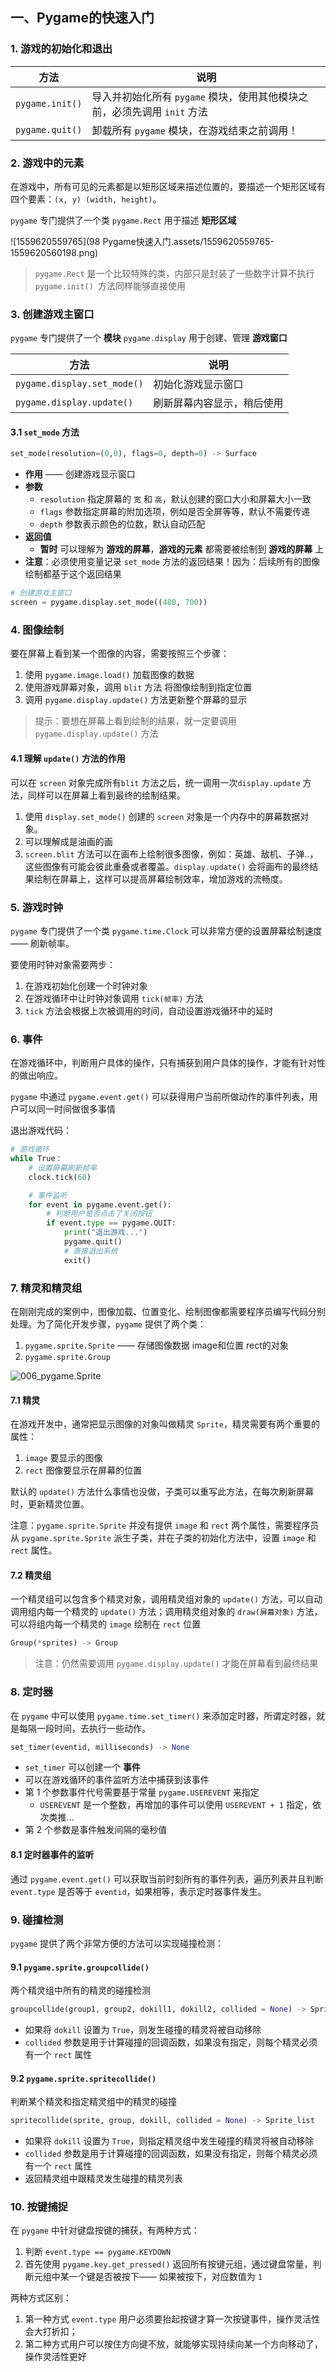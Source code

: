 ## 一、Pygame的快速入门

### 1. 游戏的初始化和退出

| 方法            | 说明                                                         |
| --------------- | ------------------------------------------------------------ |
| `pygame.init()` | 导入并初始化所有 `pygame` 模块，使用其他模块之前，必须先调用 `init` 方法 |
| `pygame.quit()` | 卸载所有 `pygame` 模块，在游戏结束之前调用！                 |

### 2. 游戏中的元素

在游戏中，所有可见的元素都是以矩形区域来描述位置的，要描述一个矩形区域有四个要素：`(x, y) (width, height)`。

`pygame` 专门提供了一个类 `pygame.Rect` 用于描述 **矩形区域**

![1559620559765](98 Pygame快速入门.assets/1559620559765-1559620560198.png)

> `pygame.Rect` 是一个比较特殊的类，内部只是封装了一些数字计算不执行 `pygame.init() `方法同样能够直接使用

### 3. 创建游戏主窗口

`pygame` 专门提供了一个 **模块** `pygame.display` 用于创建、管理 **游戏窗口**

| 方法                        | 说明                       |
| --------------------------- | -------------------------- |
| `pygame.display.set_mode()` | 初始化游戏显示窗口         |
| `pygame.display.update()`   | 刷新屏幕内容显示，稍后使用 |

#### 3.1 `set_mode` 方法

```python
set_mode(resolution=(0,0), flags=0, depth=0) -> Surface
```

- **作用** —— 创建游戏显示窗口
- **参数**
  - `resolution` 指定屏幕的 `宽` 和 `高`，默认创建的窗口大小和屏幕大小一致
  - `flags` 参数指定屏幕的附加选项，例如是否全屏等等，默认不需要传递
  - `depth` 参数表示颜色的位数，默认自动匹配
- **返回值**
  - **暂时** 可以理解为 **游戏的屏幕**，**游戏的元素** 都需要被绘制到 **游戏的屏幕** 上
- **注意**：必须使用变量记录 `set_mode` 方法的返回结果！因为：后续所有的图像绘制都基于这个返回结果

```python
# 创建游戏主窗口
screen = pygame.display.set_mode((480, 700))
```

### 4. 图像绘制

要在屏幕上看到某一个图像的内容，需要按照三个步骤：

1. 使用 `pygame.image.load()` 加载图像的数据
2. 使用游戏屏幕对象，调用 `blit` 方法 将图像绘制到指定位置
3. 调用 `pygame.display.update()` 方法更新整个屏幕的显示

> 提示：要想在屏幕上看到绘制的结果，就一定要调用 `pygame.display.update()` 方法

#### 4.1 理解 `update()` 方法的作用

可以在 `screen` 对象完成所有`blit` 方法之后，统一调用一次`display.update` 方法，同样可以在屏幕上看到最终的绘制结果。

1. 使用 `display.set_mode()` 创建的 `screen` 对象是一个内存中的屏幕数据对象。
2. 可以理解成是油画的画
3. `screen.blit` 方法可以在画布上绘制很多图像，例如：英雄、敌机、子弹..，这些图像有可能会彼此重叠或者覆盖。`display.update()` 会将画布的最终结果绘制在屏幕上，这样可以提高屏幕绘制效率，增加游戏的流畅度。

### 5. 游戏时钟

`pygame` 专门提供了一个类 `pygame.time.Clock` 可以非常方便的设置屏幕绘制速度 —— 刷新帧率。

要使用时钟对象需要两步：

1. 在游戏初始化创建一个时钟对象
2. 在游戏循环中让时钟对象调用 `tick(帧率)` 方法 
3. `tick` 方法会根据上次被调用的时间，自动设置游戏循环中的延时

### 6. 事件

在游戏循环中，判断用户具体的操作，只有捕获到用户具体的操作，才能有针对性的做出响应。

`pygame` 中通过 `pygame.event.get()` 可以获得用户当前所做动作的事件列表，用户可以同一时间做很多事情

退出游戏代码：

```python
# 游戏循环
while True：
    # 设置屏幕刷新帧率
    clock.tick(60)

    # 事件监听
    for event in pygame.event.get():
        # 判断用户是否点击了关闭按钮
        if event.type == pygame.QUIT:
            print("退出游戏...")
            pygame.quit()
            # 直接退出系统
            exit()
```

###  7. 精灵和精灵组

在刚刚完成的案例中，图像加载、位置变化、绘制图像都需要程序员编写代码分别处理。为了简化开发步骤，`pygame` 提供了两个类：

1. `pygame.sprite.Sprite` —— 存储图像数据 image和位置 rect的对象
2. `pygame.sprite.Group`

![006_pygame.Sprite](C:/Users/chentao.jia/Desktop/01.python%E6%A0%B8%E5%BF%83%E7%BC%96%E7%A8%8B(%E5%85%B1537%E9%9B%86)/%E6%BA%90%E7%A0%81%E7%AC%94%E8%AE%B0/04python%E6%A0%B8%E5%BF%83%E7%BC%96%E7%A8%8B%E9%98%B6%E6%AE%B5-%E9%A3%9E%E6%9C%BA%E5%A4%A7%E6%88%98/%E8%AF%BE%E4%BB%B6/%E9%A3%9E%E6%9C%BA%E5%A4%A7%E6%88%98_markdown/markdown/media/15025046487919/006_pygame.Sprite.png)

#### 7.1 精灵

在游戏开发中，通常把显示图像的对象叫做精灵 `Sprite`，精灵需要有两个重要的属性：

1. `image` 要显示的图像
2. `rect` 图像要显示在屏幕的位置

默认的 `update()` 方法什么事情也没做，子类可以重写此方法，在每次刷新屏幕时，更新精灵位置。

注意：`pygame.sprite.Sprite` 并没有提供 `image` 和 `rect` 两个属性，需要程序员从 `pygame.sprite.Sprite` 派生子类，并在子类的初始化方法中，设置 `image` 和 `rect` 属性。

#### 7.2 精灵组

一个精灵组可以包含多个精灵对象，调用精灵组对象的 `update()` 方法，可以自动调用组内每一个精灵的 `update()` 方法；调用精灵组对象的 `draw(屏幕对象)` 方法，可以将组内每一个精灵的 `image` 绘制在 `rect` 位置

```python
Group(*sprites) -> Group
```

> 注意：仍然需要调用 `pygame.display.update()` 才能在屏幕看到最终结果    

### 8. 定时器

在 `pygame` 中可以使用 `pygame.time.set_timer()` 来添加定时器，所谓定时器，就是每隔一段时间，去执行一些动作。

```python
set_timer(eventid, milliseconds) -> None
```

- `set_timer` 可以创建一个 **事件**
- 可以在游戏循环的事件监听方法中捕获到该事件
- 第 1 个参数事件代号需要基于常量 `pygame.USEREVENT` 来指定
  - `USEREVENT` 是一个整数，再增加的事件可以使用 `USEREVENT + 1` 指定，依次类推...
- 第 2 个参数是事件触发间隔的毫秒值

#### 8.1 定时器事件的监听

通过 `pygame.event.get()` 可以获取当前时刻所有的事件列表，遍历列表并且判断 `event.type` 是否等于 `eventid`，如果相等，表示定时器事件发生。

### 9. 碰撞检测

`pygame` 提供了两个非常方便的方法可以实现碰撞检测：

#### 9.1 `pygame.sprite.groupcollide()`

两个精灵组中所有的精灵的碰撞检测

```python
groupcollide(group1, group2, dokill1, dokill2, collided = None) -> Sprite_dict
```

- 如果将 `dokill` 设置为 `True`，则发生碰撞的精灵将被自动移除
- `collided` 参数是用于计算碰撞的回调函数，如果没有指定，则每个精灵必须有一个 `rect` 属性

#### 9.2 `pygame.sprite.spritecollide()`

判断某个精灵和指定精灵组中的精灵的碰撞

```python
spritecollide(sprite, group, dokill, collided = None) -> Sprite_list
```

- 如果将 `dokill` 设置为 `True`，则指定精灵组中发生碰撞的精灵将被自动移除
- `collided` 参数是用于计算碰撞的回调函数，如果没有指定，则每个精灵必须有一个 `rect` 属性
- 返回精灵组中跟精灵发生碰撞的精灵列表

### 10. 按键捕捉

在 `pygame` 中针对键盘按键的捕获，有两种方式：

1. 判断 `event.type == pygame.KEYDOWN`
2. 首先使用 `pygame.key.get_pressed()` 返回所有按键元组，通过键盘常量，判断元组中某一个键是否被按下—— 如果被按下，对应数值为 `1`

两种方式区别：

1. 第一种方式 `event.type` 用户必须要抬起按键才算一次按键事件，操作灵活性会大打折扣；
2. 第二种方式用户可以按住方向键不放，就能够实现持续向某一个方向移动了，操作灵活性更好

